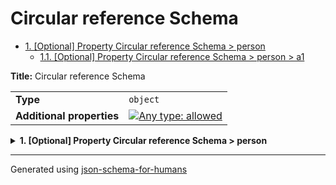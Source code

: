 # Circular reference Schema

- [1. [Optional] Property Circular reference Schema > person](#person)
  - [1.1. [Optional] Property Circular reference Schema > person > a1](#person_a1)

**Title:** Circular reference Schema

|                           |                                                                                                                                   |
| ------------------------- | --------------------------------------------------------------------------------------------------------------------------------- |
| **Type**                  | `object`                                                                                                                          |
| **Additional properties** | [![Any type: allowed](https://img.shields.io/badge/Any%20type-allowed-green)](# "Additional Properties of any type are allowed.") |

<details>
<summary><strong> <a name="person"></a>1. [Optional] Property Circular reference Schema > person</strong>  

</summary>
<blockquote>

|                           |                                                                                                                                   |
| ------------------------- | --------------------------------------------------------------------------------------------------------------------------------- |
| **Type**                  | `object`                                                                                                                          |
| **Additional properties** | [![Any type: allowed](https://img.shields.io/badge/Any%20type-allowed-green)](# "Additional Properties of any type are allowed.") |
| **Defined in**            | #/definitions/a                                                                                                                   |

<details>
<summary><strong> <a name="person_a1"></a>1.1. [Optional] Property Circular reference Schema > person > a1</strong>  

</summary>
<blockquote>

|                |                    |
| -------------- | ------------------ |
| **Type**       | `string`           |
| **Default**    | `"Default from c"` |
| **Defined in** | #/definitions/b    |

**Description:** Description from b

</blockquote>
</details>

</blockquote>
</details>

----------------------------------------------------------------------------------------------------------------------------
Generated using [json-schema-for-humans](https://github.com/coveooss/json-schema-for-humans)